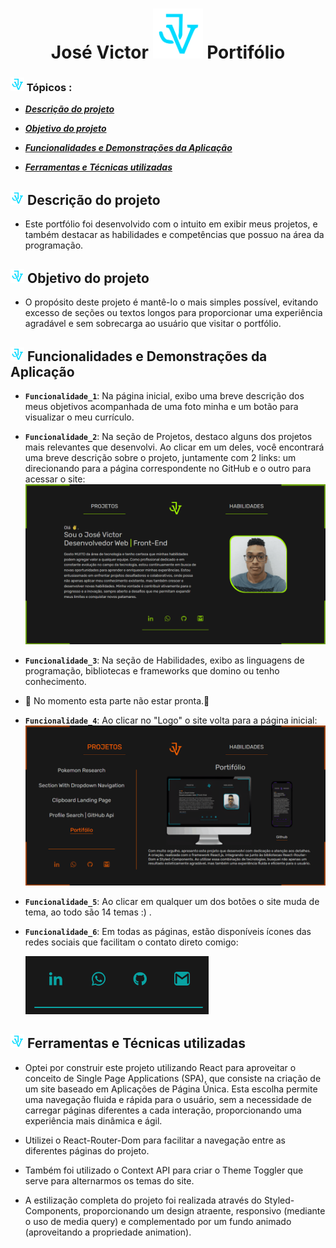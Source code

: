<h1 align="center">José Victor <img src="./public/logo-jv.svg" alt="Logo" width="80"> Portifólio</h1>

### <img src="./public/logo-jv.svg" alt="Logo" width="22"> Tópicos :

- **_<a href="#descrição-do-projeto">Descrição do projeto</a>_**

- **_<a href="#objetivo-do-projeto">Objetivo do projeto</a>_**

- **_<a href="#funcionalidades-e-demonstrações-da-aplicação">Funcionalidades e Demonstrações da Aplicação</a>_**

- **_<a href="#ferramentas-e-técnicas-utilizadas">Ferramentas e Técnicas utilizadas</a>_**

<h2 id="descrição-do-projeto"><img src="./public/logo-jv.svg" alt="Logo" width="22"> Descrição do projeto</h2>

- Este portfólio foi desenvolvido com o intuito em exibir meus projetos, e também destacar as habilidades e competências que possuo na área da programação. 

<h2 id="objetivo-do-projeto"><img src="./public/logo-jv.svg" alt="Logo" width="22"> Objetivo do projeto</h2>

- O propósito deste projeto é mantê-lo o mais simples possível, evitando excesso de seções ou textos longos para proporcionar uma experiência agradável e sem sobrecarga ao usuário que visitar o portfólio. 

<h2 id="funcionalidades-e-demonstrações-da-aplicação"><img src="./public/logo-jv.svg" alt="Logo" width="22"> Funcionalidades e Demonstrações da Aplicação</h2>

- **`Funcionalidade_1`**: Na página inicial, exibo uma breve descrição dos meus objetivos acompanhada de uma foto minha e um botão para visualizar o meu currículo.

- **`Funcionalidade_2`**: 
Na seção de Projetos, destaco alguns dos projetos mais relevantes que desenvolvi. Ao clicar em um deles, você encontrará uma breve descrição sobre o projeto, juntamente com 2 links: um direcionando para a página correspondente no GitHub e o outro para acessar o site: ![Project_Section](project-assets/project-section.gif)

- **`Funcionalidade_3`**: Na seção de Habilidades, exibo as linguagens de programação, bibliotecas e frameworks que domino ou tenho conhecimento.
- 🚧 No momento esta parte não estar pronta.🚧

- **`Funcionalidade_4`**: Ao clicar no "Logo" o site volta para a página inicial: ![Back_Home](project-assets/back-home.gif)

- **`Funcionalidade_5`**: Ao clicar em qualquer um dos botões o site muda de tema, ao todo são 14 temas :) .

- **`Funcionalidade_6`**: Em todas as páginas, estão disponíveis ícones das redes sociais que facilitam o contato direto comigo:

  ![Social_Medias](project-assets/social-medias.png)

<h2 id="ferramentas-e-técnicas-utilizadas"><img src="./public/logo-jv.svg" alt="Logo" width="22"> Ferramentas e Técnicas utilizadas</h2>

- Optei por construir este projeto utilizando React para aproveitar o conceito de Single Page Applications (SPA), que consiste na criação de um site baseado em Aplicações de Página Única. Esta escolha permite uma navegação fluida e rápida para o usuário, sem a necessidade de carregar páginas diferentes a cada interação, proporcionando uma experiência mais dinâmica e ágil.

- Utilizei o React-Router-Dom para facilitar a navegação entre as diferentes páginas do projeto.

- Também foi utilizado o Context API para criar o Theme Toggler que serve para alternarmos os temas do site.

- A estilização completa do projeto foi realizada através do Styled-Components, proporcionando um design atraente, responsivo (mediante o uso de media query) e complementado por um fundo animado (aproveitando a propriedade animation).

